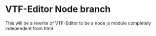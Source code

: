 # VTF-Editor Node branch
This will be a rewrite of VTF-Editor to be a node js module completely independent from html
